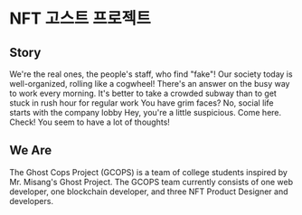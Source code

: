 # NFT 고스트 프로젝트

## Story

We're the real ones, the people's staff, who find "fake"!
Our society today is well-organized, rolling like a cogwheel! There's an answer on the busy way to work every morning. It's better to take a crowded subway than to get stuck in rush hour for regular work You have grim faces? No, social life starts with the company lobby Hey, you're a little suspicious. Come here. Check! You seem to have a lot of thoughts!


## We Are

The Ghost Cops Project (GCOPS) is a team of college students inspired by Mr. Misang's Ghost Project. The GCOPS team currently consists of one web developer, one blockchain developer, and three NFT Product Designer and developers.

